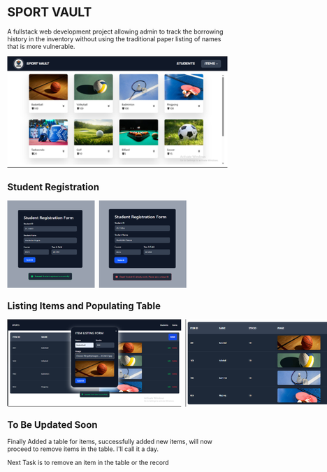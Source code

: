 # SPORT VAULT

A fullstack web development project allowing admin to track the borrowing history in the inventory without using the traditional paper listing of names that is more vulnerable.

<img src="demo/Menu.png" alt="Registration Success" height="auto">


## Student Registration
 
<div style="display: flex; flex-direction: row; gap: 10px;">
  <img src="demo/registrationSuccess.png" alt="Registration Success" width="200" height="200">
  <img src="demo/registrationFailed.png" alt="Registration Failed" width="200" height="200">
</div>


## Listing Items and Populating Table
<div style="display: flex; flex-direction: row; gap: 10px;">
  <img src="demo/Listing.png" alt="Registration Success" width="400" height="200">
  <img src="demo/ItemsTable.png" alt="Registration Failed" width="400" height="200">
</div>

## To Be Updated Soon

Finally Added a table for items, successfully added new items, will now proceed to remove items in the table. I'll call it a day.

Next Task is to remove an item in the table or the record